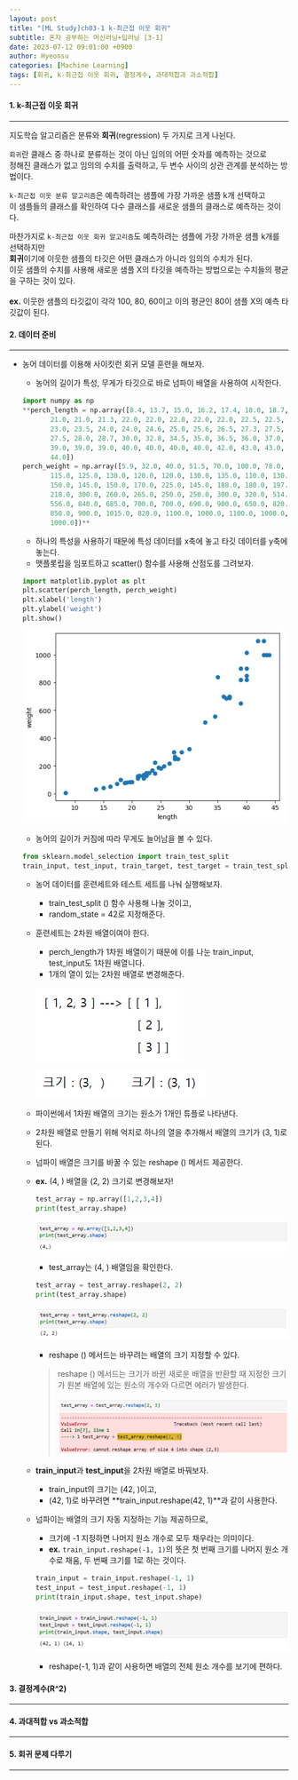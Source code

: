 ```yaml
---
layout: post
title: "[ML Study]ch03-1 k-최근접 이웃 회귀"
subtitle: 혼자 공부하는 머신러닝+딥러닝 [3-1]
date: 2023-07-12 09:01:00 +0900
author: Hyeonsu
categories: [Machine Learning]
tags: [회귀, k-최근접 이웃 회귀, 결정계수, 과대적합과 과소적합]
---
```


#### 1. k-최근접 이웃 회귀
---------------------------

지도학습 알고리즘은 분류와 **회귀**(regression) 두 가지로 크게 나뉜다.

`회귀`란 클래스 중 하나로 분류하는 것이 아닌 임의의 어떤 숫자를 예측하는 것으로 
<br>정해진 클래스가 없고 임의의 수치를 출력하고, 두 변수 사이의 상관 관계를 분석하는 방법이다.

`k-최근접 이웃 분류 알고리즘`은 예측하려는 샘플에 가장 가까운 샘플 k개 선택하고
<br>이 샘플들의 클래스를 확인하여 다수 클래스를 새로운 샘플의 클래스로 예측하는 것이다.

마찬가지로 `k-최근접 이웃 회귀 알고리즘`도 예측하려는 샘플에 가장 가까운 샘플 k개를 선택하지만 
<br>**회귀**이기에 이웃한 샘플의 타깃은 어떤 클래스가 아니라 임의의 수치가 된다.
<br>이웃 샘플의 수치를 사용해 새로운 샘플 X의 타깃을 예측하는 방법으로는 수치들의 평균을 구하는 것이 있다.
<br>
<br>**ex.** 이웃한 샘플의 타깃값이 각각 100, 80, 60이고 이의 평균인 80이 샘플 X의 예측 타깃값이 된다.

#### 2. 데이터 준비
---------------------------
- 농어 데이터를 이용해 사이킷런 회귀 모델 훈련을 해보자.
    - 농어의 길이가 특성, 무게가 타깃으로 바로 넘파이 배열을 사용하여 시작한다.
    
    ```python
    import numpy as np
    **perch_length = np.array([8.4, 13.7, 15.0, 16.2, 17.4, 18.0, 18.7, 19.0, 19.6, 20.0, 21.0,
           21.0, 21.0, 21.3, 22.0, 22.0, 22.0, 22.0, 22.0, 22.5, 22.5, 22.7,
           23.0, 23.5, 24.0, 24.0, 24.6, 25.0, 25.6, 26.5, 27.3, 27.5, 27.5,
           27.5, 28.0, 28.7, 30.0, 32.8, 34.5, 35.0, 36.5, 36.0, 37.0, 37.0,
           39.0, 39.0, 39.0, 40.0, 40.0, 40.0, 40.0, 42.0, 43.0, 43.0, 43.5,
           44.0])
    perch_weight = np.array([5.9, 32.0, 40.0, 51.5, 70.0, 100.0, 78.0, 80.0, 85.0, 85.0, 110.0,
           115.0, 125.0, 130.0, 120.0, 120.0, 130.0, 135.0, 110.0, 130.0,
           150.0, 145.0, 150.0, 170.0, 225.0, 145.0, 188.0, 180.0, 197.0,
           218.0, 300.0, 260.0, 265.0, 250.0, 250.0, 300.0, 320.0, 514.0,
           556.0, 840.0, 685.0, 700.0, 700.0, 690.0, 900.0, 650.0, 820.0,
           850.0, 900.0, 1015.0, 820.0, 1100.0, 1000.0, 1100.0, 1000.0,
           1000.0])**
    ```
    
    - 하나의 특성을 사용하기 때문에 특성 데이터를 x축에 놓고 타깃 데이터를 y축에 놓는다.
    - 맷플롯립을 임포트하고 scatter() 함수를 사용해 산점도를 그려보자.
    
    ```python
    import matplotlib.pyplot as plt
    plt.scatter(perch_length, perch_weight)
    plt.xlabel('length')
    plt.ylabel('weight')
    plt.show()
    ```
    
    ![scatter](/assets/images/post/2023-07-13-[3-1]/ch03-1(1).png)
    - 농어의 길이가 커짐에 따라 무게도 늘어남을 볼 수 있다.
    
    ```python
    from sklearn.model_selection import train_test_split
    train_input, test_input, train_target, test_target = train_test_split(perch_length, perch_weight, random_state=42)
    ```
    
    - 농어 데이터를 훈련세트와 테스트 세트를 나눠 실행해보자.
        - train_test_split () 함수 사용해 나눌 것이고,
        - random_state = 42로 지정해준다.
        
    - 훈련세트는 2차원 배열이여야 한다.
        - perch_length가 1차원 배열이기 때문에 이를 나눈 train_input, test_input도 1차원 배열니다.
        - 1개의 열이 있는 2차원 배열로 변경해준다.
        
        ![array1](/assets/images/post/2023-07-13-[3-1]/ch03-1(2).png)
        
        ![array2](/assets/images/post/2023-07-13-[3-1]/ch03-1(3).png)
        
    
    - 파이썬에서  1차원 배열의 크기는 원소가 1개인 튜플로 나타낸다.
    - 2차원 배열로 만들기 위해 억지로 하나의 열을 추가해서 배열의 크기가 (3, 1)로 된다.
    - 넘파이 배열은 크기를 바꿀 수 있는 reshape () 메서드 제공한다.

    - **ex.** (4,  ) 배열을 (2, 2) 크기로 변경해보자!
        
        ```python
        test_array = np.array([1,2,3,4])
        print(test_array.shape)
        ```
        
        ![(4, )](/assets/images/post/2023-07-13-[3-1]/ch03-1(4).png)
        
        - test_array는 (4,  ) 배열임을 확인한다.
        
        ```python
        test_array = test_array.reshape(2, 2)
        print(test_array.shape)
        ```
        
        ![(2, 2)](/assets/images/post/2023-07-13-[3-1]/ch03-1(5).png)
        
        - reshape () 메서드는 바꾸려는 배열의 크기 지정할 수 있다.
        
        > reshape () 메서드는 크기가 바뀐 새로운 배열을 반환할 때 지정한 크기가 원본 배열에 있는 원소의 개수와 다르면 에러가 발생한다.
        > 
        > 
        > ![reshapeerror](/assets/images/post/2023-07-13-[3-1]/ch03-1(6).png)
        > 
        
    - **train_input**과 **test_input**을 2차원 배열로 바꿔보자.
        - train_input의 크기는 (42,  )이고,
        - (42, 1)로 바꾸려면 **train_input.reshape(42, 1)**과 같이 사용한다.

    - 넘파이는 배열의 크기 자동 지정하는 기능 제공하므로,
        - 크기에 -1 지정하면 나머지 원소 개수로 모두 채우라는 의미이다.
        - **ex.** `train_input.reshape(-1, 1)`의 뜻은 첫 번째 크기를 나머지 원소 개수로 채움, 두 번째 크기를 1로 하는 것이다.
        
        ```python
        train_input = train_input.reshape(-1, 1)
        test_input = test_input.reshape(-1, 1)
        print(train_input.shape, test_input.shape)
        ```
        
        ![reshape(-1, 1)](/assets/images/post/2023-07-13-[3-1]/ch03-1(7).png)
        
        - reshape(-1, 1)과 같이 사용하면 배열의 전체 원소 개수를 보기에 편하다.


#### 3. 결정계수(R^2)
---------------------------



#### 4. 과대적합 vs 과소적합
---------------------------




#### 5. 회귀 문제 다루기
---------------------------